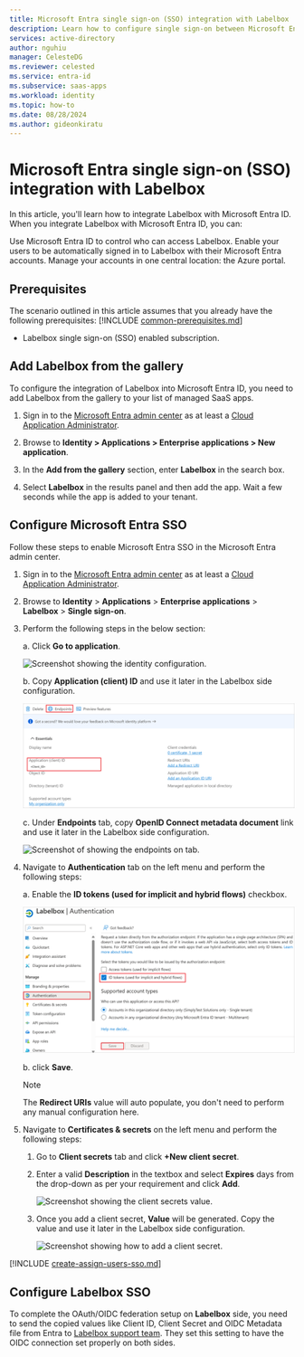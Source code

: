 ```yaml
---
title: Microsoft Entra single sign-on (SSO) integration with Labelbox
description: Learn how to configure single sign-on between Microsoft Entra and Labelbox.
services: active-directory
author: nguhiu
manager: CelesteDG
ms.reviewer: celested
ms.service: entra-id
ms.subservice: saas-apps
ms.workload: identity
ms.topic: how-to
ms.date: 08/28/2024
ms.author: gideonkiratu
---
```


# Microsoft Entra single sign-on (SSO) integration with Labelbox

In this article,  you'll learn how to integrate Labelbox with Microsoft Entra ID. When you integrate Labelbox with Microsoft Entra ID, you can:

Use Microsoft Entra ID to control who can access Labelbox.
Enable your users to be automatically signed in to Labelbox with their Microsoft Entra accounts.
Manage your accounts in one central location: the Azure portal.

## Prerequisites
The scenario outlined in this article assumes that you already have the following prerequisites:
[!INCLUDE [common-prerequisites.md](~/identity/saas-apps/includes/common-prerequisites.md)]
* Labelbox single sign-on (SSO) enabled subscription.

## Add Labelbox from the gallery

To configure the integration of Labelbox into Microsoft Entra ID, you need to add Labelbox from the gallery to your list of managed SaaS apps.

1. Sign in to the [Microsoft Entra admin center](https://entra.microsoft.com) as at least a [Cloud Application Administrator](~/identity/role-based-access-control/permissions-reference.md#cloud-application-administrator).

1. Browse to **Identity > Applications > Enterprise applications > New application**.

1. In the **Add from the gallery** section, enter **Labelbox** in the search box.

1. Select **Labelbox** in the results panel and then add the app. Wait a few seconds while the app is added to your tenant.

## Configure Microsoft Entra SSO

Follow these steps to enable Microsoft Entra SSO in the Microsoft Entra admin center.

1. Sign in to the [Microsoft Entra admin center](https://entra.microsoft.com) as at least a [Cloud Application Administrator](~/identity/role-based-access-control/permissions-reference.md#cloud-application-administrator).

1. Browse to **Identity** > **Applications** > **Enterprise applications** > **Labelbox** > **Single sign-on**.

1. Perform the following steps in the below section:

    a. Click **Go to application**.

    ![Screenshot showing the identity configuration.](common/go-to-application.png "Identity")

    b. Copy **Application (client) ID** and use it later in the Labelbox side configuration.

    ![Screenshot of application client values.](common/application-id.png "Values")

    c. Under **Endpoints** tab, copy **OpenID Connect metadata document** link and use it later in the Labelbox side configuration.
    
    ![Screenshot of showing the endpoints on tab.](common/endpoints.png "Tab")

1. Navigate to **Authentication** tab on the left menu and perform the following steps:

    a. Enable the **ID tokens (used for implicit and hybrid flows)** checkbox.

    ![Screenshot showing the Access tokens.](./media/labelbox-tutorial/access-token.png "Tokens")

    b. click **Save**.

    >[!NOTE]
    > The **Redirect URIs** value will auto populate, you don't need to perform any manual configuration here.

1. Navigate to **Certificates & secrets** on the left menu and perform the following steps:

    1. Go to **Client secrets** tab and click **+New client secret**.
    1. Enter a valid **Description** in the textbox and select **Expires** days from the drop-down as per your requirement and click **Add**.

        ![Screenshot showing the client secrets value.](common/client-secret.png "Days")

    1. Once you add a client secret, **Value** will be generated. Copy the value and use it later in the Labelbox side configuration.

        ![Screenshot showing how to add a client secret.](common/client.png "Secret")

[!INCLUDE [create-assign-users-sso.md](~/identity/saas-apps/includes/create-assign-users-sso.md)]

## Configure Labelbox SSO

To complete the OAuth/OIDC federation setup on **Labelbox** side, you need to send the copied values like Client ID, Client Secret and OIDC Metadata file from Entra to [Labelbox support team](mailto:support@labelbox.com). They set this setting to have the OIDC connection set properly on both sides.